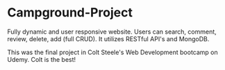# Campground-Project
Fully dynamic and user responsive website. Users can search, comment, review, delete, add (full CRUD). It utilizes RESTful API's and MongoDB.

This was the final project in Colt Steele's Web Development bootcamp on Udemy. Colt is the best!
